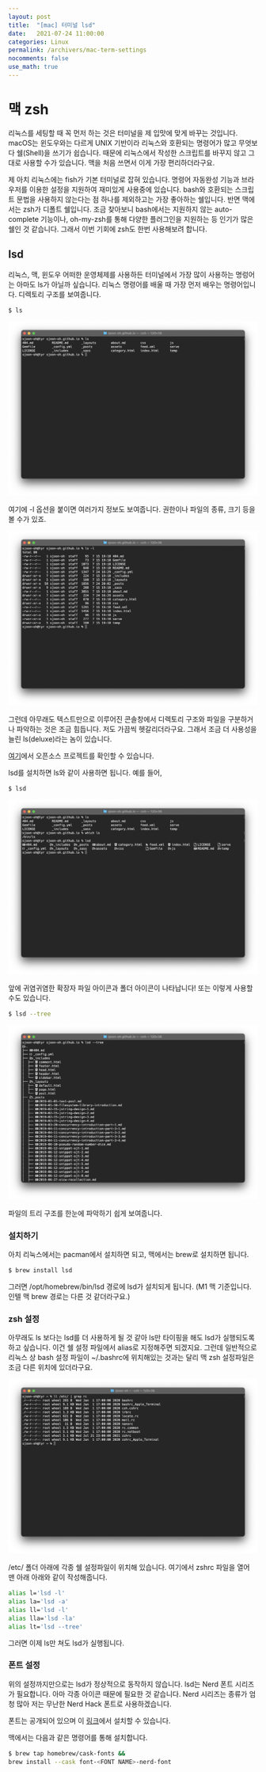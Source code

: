 ```yaml
---
layout: post
title:  "[mac] 터미널 lsd"
date:   2021-07-24 11:00:00
categories: Linux
permalink: /archivers/mac-term-settings
nocomments: false
use_math: true 
---
```


# 맥 zsh

리눅스를 세팅할 때 꼭 먼저 하는 것은 터미널을 제 입맛에 맞게 바꾸는 것입니다. macOS는 윈도우와는 다르게 UNIX 기반이라 리눅스와 호환되는 명령어가 많고 무엇보다 쉘(Shell)을 쓰기가 쉽습니다. 때문에 리눅스에서 작성한 스크립트를 바꾸지 않고 그대로 사용할 수가 있습니다. 맥을 처음 쓰면서 이게 가장 편리하더라구요. 

<!--more-->

제 아치 리눅스에는 fish가 기본 터미널로 잡혀 있습니다. 명령어 자동완성 기능과 브라우저를 이용한 설정을 지원하여 재미있게 사용중에 있습니다. bash와 호환되는 스크립트 문법을 사용하지 않는다는 점 하나를 제외하고는 가장 좋아하는 쉘입니다. 반면 맥에서는 zsh가 디폴트 쉘입니다. 조금 찾아보니 bash에서는 지원하지 않는 auto-complete 기능이나, oh-my-zsh를 통해 다양한 플러그인을 지원하는 등 인기가 많은 쉘인 것 같습니다. 그래서 이번 기회에 zsh도 한번 사용해보려 합니다.

## lsd

리눅스, 맥, 윈도우 어떠한 운영체제를 사용하든 터미널에서 가장 많이 사용하는 명렁어는 아마도 ls가 아닐까 싶습니다. 리눅스 명령어를 배울 때 가장 먼저 배우는 명령어입니다. 디렉토리 구조를 보여줍니다.

```sh
$ ls
```

![scs1](../assets/posts/2021-07-24-mac-terminal/screenshot-1.png)

여기에 -l 옵션을 붙이면 여러가지 정보도 보여줍니다. 권한이나 파일의 종류, 크기 등을 볼 수가 있죠. 

![scs1](../assets/posts/2021-07-24-mac-terminal/screenshot-4.png)

그런데 아무래도 텍스트만으로 이루어진 콘솔창에서 디렉토리 구조와 파일을 구분하거나 파악하는 것은 조금 힘듭니다. 저도 가끔씩 헷갈리더라구요. 그래서 조금 더 사용성을 늘린 ls(deluxe)라는 놈이 있습니다.

[여기](https://github.com/Peltoche/lsd)에서 오픈소스 프로젝트를 확인할 수 있습니다.

lsd를 설치하면 ls와 같이 사용하면 됩니다. 예를 들어, 

```sh
$ lsd
```

![scs1](../assets/posts/2021-07-24-mac-terminal/screenshot-2.png)

앞에 귀염귀염한 확장자 파일 아이콘과 폴더 아이콘이 나타납니다! 또는 이렇게 사용할 수도 있습니다.

```sh
$ lsd --tree
```

![scs1](../assets/posts/2021-07-24-mac-terminal/screenshot-3.png)

파일의 트리 구조를 한눈에 파악하기 쉽게 보여줍니다. 

### 설치하기

아치 리눅스에서는 pacman에서 설치하면 되고, 맥에서는 brew로 설치하면 됩니다.

```sh
$ brew install lsd
```

그러면 /opt/homebrew/bin/lsd 경로에 lsd가 설치되게 됩니다. (M1 맥 기준입니다. 인텔 맥 brew 경로는 다른 것 같더라구요.)

### zsh 설정

아무래도 ls 보다는 lsd를 더 사용하게 될 것 같아 ls만 타이핑을 해도 lsd가 실행되도록 하고 싶습니다. 이건 쉘 설정 파일에서 alias로 지정해주면 되겠지요. 그런데 일반적으로 리눅스 상 bash 설정 파일이 ~/.bashrc에 위치해있는 것과는 달리 맥 zsh 설정파일은 조금 다른 위치에 있더라구요. 

![scs1](../assets/posts/2021-07-24-mac-terminal/screenshot-5.png)

/etc/ 폴더 아래에 각종 쉘 설정파일이 위치해 있습니다. 여기에서 zshrc 파일을 열어 맨 아래 아래와 같이 작성해줍니다.

```sh
alias l='lsd -l'
alias la='lsd -a'
alias ll='lsd -l'
alias lla='lsd -la'
alias lt='lsd --tree'
```

그러면 이제 ls만 쳐도 lsd가 실행됩니다.

### 폰트 설정

위의 설정까지만으로는 lsd가 정상적으로 동작하지 않습니다. lsd는 Nerd 폰트 시리즈가 필요합니다. 아마 각종 아이콘 때문에 필요한 것 같습니다. Nerd 시리즈는 종류가 엄청 많아 저는 무난한 Nerd Hack 폰트로 사용하겠습니다.

폰트는 공개되어 있으며 이 [링크](https://www.nerdfonts.com/font-downloads)에서 설치할 수 있습니다.

맥에서는 다음과 같은 명령어를 통해 설치합니다.

```sh
$ brew tap homebrew/cask-fonts &&
brew install --cask font-<FONT NAME>-nerd-font
```